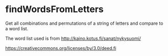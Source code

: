 # findWordsFromLetters
Get all combinations and permutations of a string of letters and compare to a word list.

The word list used is from
http://kaino.kotus.fi/sanat/nykysuomi/

https://creativecommons.org/licenses/by/3.0/deed.fi
